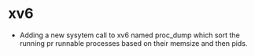 # xv6
+ Adding a new sysytem call to xv6 named proc_dump which sort the running pr runnable processes based on their memsize and then pids.
